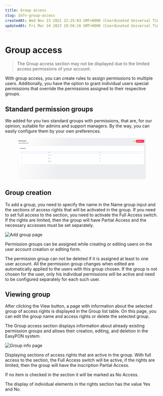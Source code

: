 ```yaml
---
title: Group access
slug: Im7v-group-access
createdAt: Wed Nov 23 2022 22:25:03 GMT+0000 (Coordinated Universal Time)
updatedAt: Fri Mar 24 2023 19:56:16 GMT+0000 (Coordinated Universal Time)
---
```


# Group access

> The Group access section may not be displayed due to the limited access permissions of your account.

With group access, you can create rules to assign permissions to multiple users. Additionally, you have the option to grant individual users special permissions that override the permissions assigned to their respective groups.

## Standard permission groups

We added for you two standard groups with permissions, that are, for our opinion, suitable for admins and support managers. By the way, you can easily configure them by your own preferences.&#x20;

<figure><img src="../.gitbook/assets/Screenshot 2023-04-26 at 14.16.33.png" alt=""><figcaption></figcaption></figure>

## Group creation

To add a group, you need to specify the name in the Name group input and the sections of access rights that will be activated in the group. If you need to set full access to the section, you need to activate the Full Access switch. If the rights are limited, then the group will have Partial Access and the necessary accesses must be set separately.

![Add group page](../.gitbook/assets/kgXuvLrTN7mkh-D0WwZ1y\_image.png)

Permission groups can be assigned while creating or editing users on the user account creation or editing form.

The permission group can not be deleted if it is assigned at least to one user account. All the permission group changes when edited are automatically applied to the users with this group chosen. If the group is not chosen for the user, only his individual permissions will be active and need to be configured separately for each such user.

## Viewing group

After clicking the View button, a page with information about the selected group of access rights is displayed in the Group list table. On this page, you can edit the group name and access rights or delete the selected group.

The Group access section displays information about already existing permission groups and allows their creation, editing, and deletion in the EasyPON system.

![Group info page](../.gitbook/assets/dPhqcvrTTr5\_B8I9f2X2A\_image.png)

Displaying sections of access rights that are active in the group. With full access to the section, the Full Access switch will be active, if the rights are limited, then the group will have the inscription Partial Access.

If no item is checked in the section it will be marked as No Access.

The display of individual elements in the rights section has the value Yes and No.
